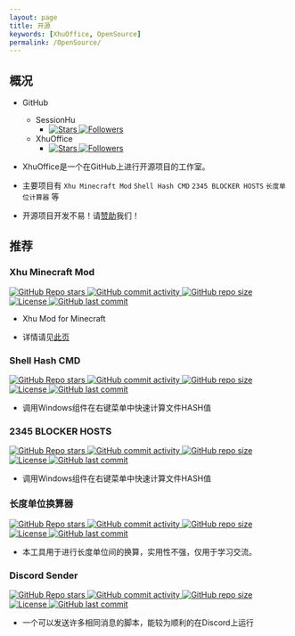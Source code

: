 ```yaml
---
layout: page
title: 开源
keywords: [XhuOffice, OpenSource]
permalink: /OpenSource/
---
```


## 概况

- GitHub
  - SessionHu
    - [![Stars](https://img.shields.io/github/stars/SessionHu?style=flat-square&label=Stars "Stars") ![Followers](https://img.shields.io/github/followers/SessionHu?style=flat-square&label=Followers "Followers")](https://github.com/SessionHu/)
  - XhuOffice
    - [![Stars](https://img.shields.io/github/stars/XhuOffice?style=flat-square&label=Stars "Stars") ![Followers](https://img.shields.io/github/followers/XhuOffice?style=flat-square&label=Followers "Followers")](https://github.com/XhuOffice/)

- XhuOffice是一个在GitHub上进行开源项目的工作室。

- 主要项目有 `Xhu Minecraft Mod` `Shell Hash CMD` `2345 BLOCKER HOSTS` `长度单位计算器` 等

- 开源项目开发不易！请[赞助][Session-Charge]我们！

[Session-Charge]: https://passport.bilibili.com/login?gourl=https%3A%2F%2Fwww.bilibili.com%2Fv%2Fpay%2Fcharge%3Fupmid%3D645769214%26upurl%3D%2F%2Fspace.bilibili.com%2F645769214%26upname%3DSession%E5%B0%8F%E8%83%A1%26upavatar%3Dhttps%3A%2F%2Fi2.hdslb.com%2Fbfs%2Fface%2F77906db03b1eefac02613de184afad03f7bc58d7.jpg%26oid%3D645769214%26otype%3Dup%26from%3Dzone "关注也行"

## 推荐

### Xhu Minecraft Mod

[![GitHub Repo stars][XhuMCMod-Stars] ![GitHub commit activity][XhuMCMod-Commit-Activity] ![GitHub repo size][XhuMCMod-Size] ![License][XhuMCMod-License] ![GitHub last commit][XhuMCMod-Last-Commit]][XhuMCMod-Go]

- Xhu Mod for Minecraft

- 详情请见[此页](../Services/MinecraftMods/ "Minecraft Mods")

[XhuMCMod-Commit-Activity]: https://img.shields.io/github/commit-activity/m/XhuOffice/XhuMCMod?label=提交频率&style=flat-square
[XhuMCMod-Last-Commit]: https://img.shields.io/github/last-commit/XhuOffice/XhuMCMod?label=上次提交&style=flat-square
[XhuMCMod-Stars]: https://img.shields.io/github/stars/XhuOffice/XhuMCMod?label=Stars&style=flat-square
[XhuMCMod-Size]: https://img.shields.io/github/repo-size/XhuOffice/XhuMCMod?label=存储库大小&style=flat-square
[XhuMCMod-License]: https://img.shields.io/badge/License-Apache%202.0-red?style=flat-square
[XhuMCMod-Go]: https://github.com/XhuOffice/XhuMCMod/ "在GitHub上查看"

### Shell Hash CMD

[![GitHub Repo stars][ShellHashCMD-Stars] ![GitHub commit activity][ShellHashCMD-Commit-Activity] ![GitHub repo size][ShellHashCMD-Size] ![License][ShellHashCMD-License] ![GitHub last commit][ShellHashCMD-Last-Commit]][ShellHashCMD-Go]

- 调用Windows组件在右键菜单中快速计算文件HASH值

[ShellHashCMD-Commit-Activity]: https://img.shields.io/github/commit-activity/m/SessionHu/shell-hash-cmd?label=提交频率&style=flat-square
[ShellHashCMD-Last-Commit]: https://img.shields.io/github/last-commit/SessionHu/shell-hash-cmd?label=上次提交&style=flat-square
[ShellHashCMD-Stars]: https://img.shields.io/github/stars/SessionHu/shell-hash-cmd?label=Stars&style=flat-square
[ShellHashCMD-Size]: https://img.shields.io/github/repo-size/SessionHu/shell-hash-cmd?label=存储库大小&style=flat-square
[ShellHashCMD-License]: https://img.shields.io/badge/License-CC--BY--SA--4.0-66ccff?style=flat-square
[ShellHashCMD-Go]: https://github.com/SessionHu/shell-hash-cmd/ "在GitHub上查看"

### 2345 BLOCKER HOSTS

[![GitHub Repo stars][2345BlockerHosts-Stars] ![GitHub commit activity][2345BlockerHosts-Commit-Activity] ![GitHub repo size][2345BlockerHosts-Size] ![License][2345BlockerHosts-License] ![GitHub last commit][2345BlockerHosts-Last-Commit]][2345BlockerHosts-Go]

- 调用Windows组件在右键菜单中快速计算文件HASH值

[2345BlockerHosts-Commit-Activity]: https://img.shields.io/github/commit-activity/m/SessionHu/2345-blocker-hosts?label=提交频率&style=flat-square
[2345BlockerHosts-Last-Commit]: https://img.shields.io/github/last-commit/SessionHu/2345-blocker-hosts?label=上次提交&style=flat-square
[2345BlockerHosts-Stars]: https://img.shields.io/github/stars/SessionHu/2345-blocker-hosts?label=Stars&style=flat-square
[2345BlockerHosts-Size]: https://img.shields.io/github/repo-size/SessionHu/2345-blocker-hosts?label=存储库大小&style=flat-square
[2345BlockerHosts-License]: https://img.shields.io/badge/License-CC--BY--SA--4.0-66ccff?style=flat-square
[2345BlockerHosts-Go]: https://github.com/SessionHu/2345-blocker-hosts/ "在GitHub上查看"

### 长度单位换算器

[![GitHub Repo stars][HeightCalc-Stars] ![GitHub commit activity][HeightCalc-Commit-Activity] ![GitHub repo size][HeightCalc-Size] ![License][HeightCalc-License] ![GitHub last commit][HeightCalc-Last-Commit]][HeightCalc-Go]

- 本工具用于进行长度单位间的换算，实用性不强，仅用于学习交流。

[HeightCalc-Commit-Activity]: https://img.shields.io/github/commit-activity/m/SessionHu/HeightCalc?label=提交频率&style=flat-square
[HeightCalc-Last-Commit]: https://img.shields.io/github/last-commit/SessionHu/HeightCalc?label=上次提交&style=flat-square
[HeightCalc-Stars]: https://img.shields.io/github/stars/SessionHu/HeightCalc?label=Stars&style=flat-square
[HeightCalc-Size]: https://img.shields.io/github/repo-size/SessionHu/HeightCalc?label=存储库大小&style=flat-square
[HeightCalc-License]: https://img.shields.io/badge/License-WTFPL-brightgreen?style=flat-square
[HeightCalc-Go]: https://github.com/SessionHu/HeightCalc/ "在GitHub上查看"

### Discord Sender

[![GitHub Repo stars][DiscordSender-Stars] ![GitHub commit activity][DiscordSender-Commit-Activity] ![GitHub repo size][DiscordSender-Size] ![License][DiscordSender-License] ![GitHub last commit][DiscordSender-Last-Commit]][DiscordSender-Go]

- 一个可以发送许多相同消息的脚本，能较为顺利的在Discord上运行

[DiscordSender-Commit-Activity]: https://img.shields.io/github/commit-activity/m/SessionHu/DiscordSender?label=提交频率&style=flat-square
[DiscordSender-Last-Commit]: https://img.shields.io/github/last-commit/SessionHu/DiscordSender?label=上次提交&style=flat-square
[DiscordSender-Stars]: https://img.shields.io/github/stars/SessionHu/DiscordSender?label=Stars&style=flat-square
[DiscordSender-Size]: https://img.shields.io/github/repo-size/SessionHu/DiscordSender?label=存储库大小&style=flat-square
[DiscordSender-License]: https://img.shields.io/badge/License-MIT-blueviolet?style=flat-square
[DiscordSender-Go]: https://github.com/SessionHu/DiscordSender/ "在GitHub上查看"
